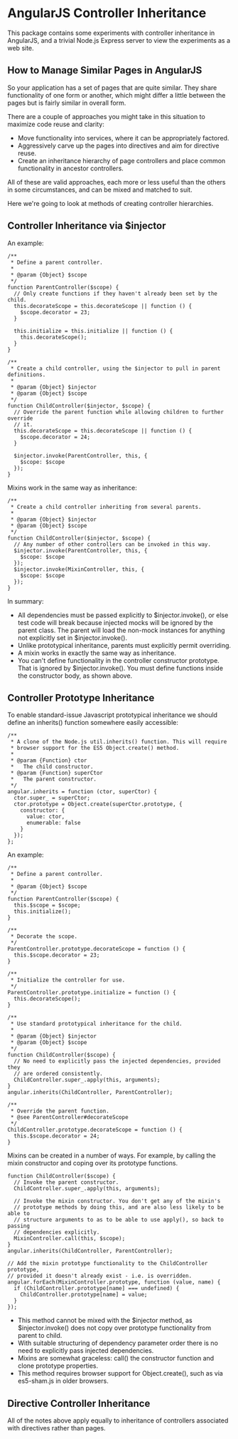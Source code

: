 AngularJS Controller Inheritance
================================

This package contains some experiments with controller inheritance in AngularJS,
and a trivial Node.js Express server to view the experiments as a web site.

How to Manage Similar Pages in AngularJS
----------------------------------------

So your application has a set of pages that are quite similar. They share
functionality of one form or another, which might differ a little between the
pages but is fairly similar in overall form.

There are a couple of approaches you might take in this situation to maximize
code reuse and clarity:

  * Move functionality into services, where it can be appropriately factored.
  * Aggressively carve up the pages into directives and aim for directive reuse.
  * Create an inheritance hierarchy of page controllers and place common functionality in ancestor controllers.

All of these are valid approaches, each more or less useful than the others in
some circumstances, and can be mixed and matched to suit.

Here we're going to look at methods of creating controller hierarchies.

Controller Inheritance via $injector
------------------------------------

An example:

```
/**
 * Define a parent controller.
 *
 * @param {Object} $scope
 */
function ParentController($scope) {
  // Only create functions if they haven't already been set by the child.
  this.decorateScope = this.decorateScope || function () {
    $scope.decorator = 23;
  }

  this.initialize = this.initialize || function () {
    this.decorateScope();
  }
}
```

```
/**
 * Create a child controller, using the $injector to pull in parent definitions.
 *
 * @param {Object} $injector
 * @param {Object} $scope
 */
function ChildController($injector, $scope) {
  // Override the parent function while allowing children to further override
  // it.
  this.decorateScope = this.decorateScope || function () {
    $scope.decorator = 24;
  }

  $injector.invoke(ParentController, this, {
    $scope: $scope
  });
}
```

Mixins work in the same way as inheritance:

```
/**
 * Create a child controller inheriting from several parents.
 *
 * @param {Object} $injector
 * @param {Object} $scope
 */
function ChildController($injector, $scope) {
  // Any number of other controllers can be invoked in this way.
  $injector.invoke(ParentController, this, {
    $scope: $scope
  });
  $injector.invoke(MixinController, this, {
    $scope: $scope
  });
}
```

In summary:

* All dependencies must be passed explicitly to $injector.invoke(), or else test code will break because injected mocks will be ignored by the parent class. The parent will load the non-mock instances for anything not explicitly set in $injector.invoke().
* Unlike prototypical inheritance, parents must explicitly permit overriding.
* A mixin works in exactly the same way as inheritance.
* You can't define functionality in the controller constructor prototype. That is ignored by $injector.invoke(). You must define functions inside the constructor body, as shown above.

Controller Prototype Inheritance
--------------------------------

To enable standard-issue Javascript prototypical inheritance we should define an
inherits() function somewhere easily accessible:

```
/**
 * A clone of the Node.js util.inherits() function. This will require
 * browser support for the ES5 Object.create() method.
 *
 * @param {Function} ctor
 *   The child constructor.
 * @param {Function} superCtor
 *   The parent constructor.
 */
angular.inherits = function (ctor, superCtor) {
  ctor.super_ = superCtor;
  ctor.prototype = Object.create(superCtor.prototype, {
    constructor: {
      value: ctor,
      enumerable: false
    }
  });
};
```

An example:

```
/**
 * Define a parent controller.
 *
 * @param {Object} $scope
 */
function ParentController($scope) {
  this.$scope = $scope;
  this.initialize();
}

/**
 * Decorate the scope.
 */
ParentController.prototype.decorateScope = function () {
  this.$scope.decorator = 23;
}

/**
 * Initialize the controller for use.
 */
ParentController.prototype.initialize = function () {
  this.decorateScope();
}
```

```
/**
 * Use standard prototypical inheritance for the child.
 *
 * @param {Object} $injector
 * @param {Object} $scope
 */
function ChildController($scope) {
  // No need to explicitly pass the injected dependencies, provided they
  // are ordered consistently.
  ChildController.super_.apply(this, arguments);
}
angular.inherits(ChildController, ParentController);

/**
 * Override the parent function.
 * @see ParentController#decorateScope
 */
ChildController.prototype.decorateScope = function () {
  this.$scope.decorator = 24;
}
```

Mixins can be created in a number of ways. For example, by calling the mixin
constructor and coping over its prototype functions.

```
function ChildController($scope) {
  // Invoke the parent constructor.
  ChildController.super_.apply(this, arguments);

  // Invoke the mixin constructor. You don't get any of the mixin's
  // prototype methods by doing this, and are also less likely to be able to
  // structure arguments to as to be able to use apply(), so back to passing
  // dependencies explicitly.
  MixinController.call(this, $scope);
}
angular.inherits(ChildController, ParentController);

// Add the mixin prototype functionality to the ChildController prototype,
// provided it doesn't already exist - i.e. is overridden.
angular.forEach(MixinController.prototype, function (value, name) {
  if (ChildController.prototype[name] === undefined) {
    ChildController.prototype[name] = value;
  }
});
```

* This method cannot be mixed with the $injector method, as $injector.invoke() does not copy over prototype functionality from parent to child.
* With suitable structuring of dependency parameter order there is no need to explicitly pass injected dependencies.
* Mixins are somewhat graceless: call() the constructor function and clone prototype properties.
* This method requires browser support for Object.create(), such as via es5-sham.js in older browsers.

Directive Controller Inheritance
--------------------------------

All of the notes above apply equally to inheritance of controllers associated
with directives rather than pages.

